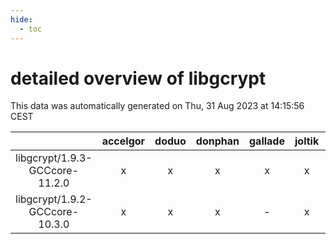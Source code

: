 ```yaml
---
hide:
  - toc
---
```


detailed overview of libgcrypt
==============================


This data was automatically generated on Thu, 31 Aug 2023 at 14:15:56 CEST  

| |accelgor|doduo|donphan|gallade|joltik|skitty|swalot|victini|
| :---: | :---: | :---: | :---: | :---: | :---: | :---: | :---: | :---: |
|libgcrypt/1.9.3-GCCcore-11.2.0|x|x|x|x|x|x|x|x|
|libgcrypt/1.9.2-GCCcore-10.3.0|x|x|x|-|x|x|x|x|

